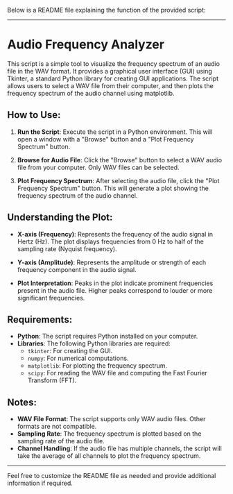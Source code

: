 Below is a README file explaining the function of the provided script:

---

# Audio Frequency Analyzer

This script is a simple tool to visualize the frequency spectrum of an audio file in the WAV format. It provides a graphical user interface (GUI) using Tkinter, a standard Python library for creating GUI applications. The script allows users to select a WAV file from their computer, and then plots the frequency spectrum of the audio channel using matplotlib.

## How to Use:

1. **Run the Script**: Execute the script in a Python environment. This will open a window with a "Browse" button and a "Plot Frequency Spectrum" button.

2. **Browse for Audio File**: Click the "Browse" button to select a WAV audio file from your computer. Only WAV files can be selected.

3. **Plot Frequency Spectrum**: After selecting the audio file, click the "Plot Frequency Spectrum" button. This will generate a plot showing the frequency spectrum of the audio channel.

## Understanding the Plot:

- **X-axis (Frequency)**: Represents the frequency of the audio signal in Hertz (Hz). The plot displays frequencies from 0 Hz to half of the sampling rate (Nyquist frequency).

- **Y-axis (Amplitude)**: Represents the amplitude or strength of each frequency component in the audio signal.

- **Plot Interpretation**: Peaks in the plot indicate prominent frequencies present in the audio file. Higher peaks correspond to louder or more significant frequencies.

## Requirements:

- **Python**: The script requires Python installed on your computer.
- **Libraries**: The following Python libraries are required:
  - `tkinter`: For creating the GUI.
  - `numpy`: For numerical computations.
  - `matplotlib`: For plotting the frequency spectrum.
  - `scipy`: For reading the WAV file and computing the Fast Fourier Transform (FFT).

## Notes:

- **WAV File Format**: The script supports only WAV audio files. Other formats are not compatible.
- **Sampling Rate**: The frequency spectrum is plotted based on the sampling rate of the audio file.
- **Channel Handling**: If the audio file has multiple channels, the script will take the average of all channels to plot the frequency spectrum.

---

Feel free to customize the README file as needed and provide additional information if required.
